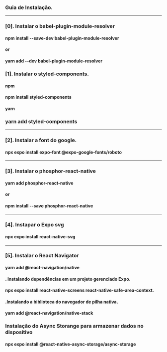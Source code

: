 ### Guia de Instalação.

---

### [0]. Instalar o babel-plugin-module-resolver

#### npm install --save-dev babel-plugin-module-resolver
#### or 
#### yarn add --dev babel-plugin-module-resolver

### [1]. Instalar o styled-components.

#### npm

#### npm install styled-components

#### yarn

### yarn add styled-components

---

### [2]. Instalar a font do google.

#### npx expo install expo-font @expo-google-fonts/roboto

---

### [3]. Instalar o phosphor-react-native

#### yarn add phosphor-react-native

#### or

#### npm install --save phosphor-react-native

---

### [4]. Instapar o Expo svg

#### npx expo install react-native-svg
---
### [5]. Instalar o React Navigator

#### yarn add @react-navigation/native

#### . Instalando dependências em um projeto gerenciado Expo.

#### npx expo install react-native-screens react-native-safe-area-context.

#### .Instalando a biblioteca do navegador de pilha nativa.

#### yarn add @react-navigation/native-stack

### Instalação do Async Storange para armazenar dados no dispositivo
#### npx expo install @react-native-async-storage/async-storage



